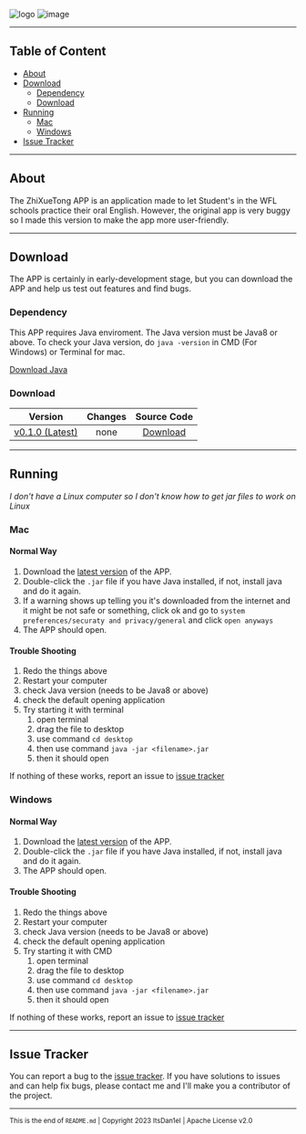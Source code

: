 ![logo](https://user-images.githubusercontent.com/111002559/223109614-fab7c8d0-cfb8-409c-a7c3-53aed8d315b2.png)  ![image](https://user-images.githubusercontent.com/111002559/223111304-b33c9578-dc13-4012-bb02-e183b20c4244.png)

--------
## Table of Content
- [About](#about)
- [Download](#download)
    - [Dependency](#dependency)
    - [Download](#download-1)
- [Running](#running)
    - [Mac](#mac)
    - [Windows](#windows)
- [Issue Tracker](#issue-tracker)
-------
## About
The ZhiXueTong APP is an application made to let Student's in the WFL schools practice their oral English. However, the original app is very buggy so I made this version to make the app more user-friendly.

------
## Download
The APP is certainly in early-development stage, but you can download the APP and help us test out features and find bugs.

### Dependency
This APP requires Java enviroment. The Java version must be Java8 or above. To check your Java version, do `java -version` in CMD (For Windows)
or Terminal for mac.

[Download Java](https://www.java.com/en/)

### Download
|       Version       | Changes | Source Code  |
|:-------------------:|:-------:|:------------:|
| [v0.1.0 (Latest)](https://github.com/ItsDan1el/zhixuetong/releases/download/v0.1/zhixuetong_v0.1.0.jar) |  none   | [Download](https://github.com/ItsDan1el/zhixuetong/archive/refs/tags/v0.1.zip) |

------
## Running
_I don't have a Linux computer so I don't know how to get jar files to work on Linux_

### Mac
#### Normal Way
1. Download the [latest version](https://github.com/ItsDan1el/zhixuetong/releases/download/v0.1/zhixuetong_v0.1.0.jar) of the APP.
2. Double-click the `.jar` file if you have Java installed, if not, install java and do it again.
3. If a warning shows up telling you it's downloaded from the internet and it might be not safe or something, click ok and go to `system preferences/securaty and privacy/general` and click `open anyways`
4. The APP should open.
#### Trouble Shooting
1. Redo the things above
2. Restart your computer
3. check Java version (needs to be Java8 or above)
4. check the default opening application
5. Try starting it with terminal
    1. open terminal
    2. drag the file to desktop
    3. use command `cd desktop`
    4. then use command `java -jar <filename>.jar`
    5. then it should open

If nothing of these works, report an issue to [issue tracker](https://github.com/ItsDan1el/zhixuetong/issues)

### Windows
#### Normal Way
1. Download the [latest version](https://github.com/ItsDan1el/zhixuetong/releases/download/v0.1/zhixuetong_v0.1.0.jar) of the APP.
2. Double-click the `.jar` file if you have Java installed, if not, install java and do it again.
3. The APP should open.
#### Trouble Shooting
1. Redo the things above
2. Restart your computer
3. check Java version (needs to be Java8 or above)
4. check the default opening application
5. Try starting it with CMD
    1. open terminal
    2. drag the file to desktop
    3. use command `cd desktop`
    4. then use command `java -jar <filename>.jar`
    5. then it should open

If nothing of these works, report an issue to [issue tracker](https://github.com/ItsDan1el/zhixuetong/issues)

-----

## Issue Tracker

You can report a bug to the [issue tracker](https://github.com/ItsDan1el/zhixuetong/issues).
If you have solutions to issues and can help fix bugs, please contact me and I'll make you a contributor of the project.

---

<sub>This is the end of `README.md` | Copyright 2023 ItsDan1el | Apache License v2.0<sub>



